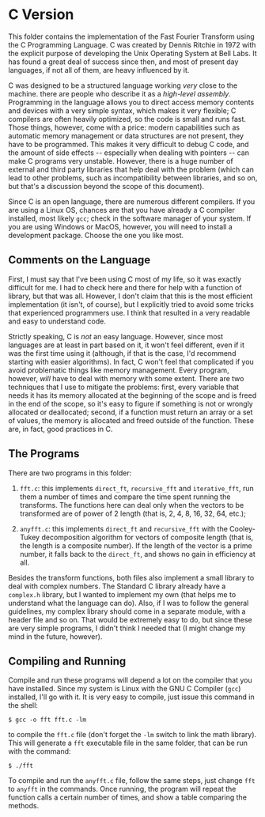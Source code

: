 # C Version

This folder contains the implementation of the Fast Fourier Transform using the C Programming Language. C was created by Dennis Ritchie in 1972 with the explicit purpose of developing the Unix Operating System at Bell Labs. It has found a great deal of success since then, and most of present day languages, if not all of them, are heavy influenced by it.

C was designed to be a structured language working *very* close to the machine. there are people who describe it as a *high-level assembly*. Programming in the language allows you to direct access memory contents and devices with a very simple syntax, which makes it very flexible; C compilers are often heavily optimized, so the code is small and runs fast. Those things, however, come with a price: modern capabilities such as automatic memory management or data structures are not present, they have to be programmed. This makes it very difficult to debug C code, and the amount of side effects -- especially when dealing with pointers -- can make C programs very unstable. However, there is a huge number of external and third party libraries that help deal with the problem (which can lead to other problems, such as incompatibility between libraries, and so on, but that's a discussion beyond the scope of this document).

Since C is an open language, there are numerous different compilers. If you are using a Linux OS, chances are that you have already a C compiler installed, most likely `gcc`; check in the software manager of your system. If you are using Windows or MacOS, however, you will need to install a development package. Choose the one you like most.


## Comments on the Language

First, I must say that I've been using C most of my life, so it was exactly difficult for me. I had to check here and there for help with a function of library, but that was all. However, I don't claim that this is the most efficient implementation (it isn't, of course), but I explicitly tried to avoid some tricks that experienced programmers use. I think that resulted in a very readable and easy to understand code.

Strictly speaking, C is *not* an easy language. However, since most languages are at least in part based on it, it won't feel different, even if it was the first time using it (although, if that is the case, I'd recommend starting with easier algorithms). In fact, C won't feel that complicated if you avoid problematic things like memory management. Every program, however, *will* have to deal with memory with some extent. There are two techniques that I use to mitigate the problems: first, every variable that needs it has its memory allocated at the beginning of the scope and is freed in the end of the scope, so it's easy to figure if something is not or wrongly allocated or deallocated; second, if a function must return an array or a set of values, the memory is allocated and freed outside of the function. These are, in fact, good practices in C.


## The Programs

There are two programs in this folder:

1. `fft.c`: this implements `direct_ft`, `recursive_fft` and `iterative_fft`, run them a number of times and compare the time spent running the transforms. The functions here can deal only when the vectors to be transformed are of power of 2 length (that is, 2, 4, 8, 16, 32, 64, etc.);

2. `anyfft.c`: this implements `direct_ft` and `recursive_fft` with the Cooley-Tukey decomposition algorithm for vectors of composite length (that is, the length is a composite number). If the length of the vector is a prime number, it falls back to the `direct_ft`, and shows no gain in efficiency at all.

Besides the transform functions, both files also implement a small library to deal with complex numbers. The Standard C library already have a `complex.h` library, but I wanted to implement my own (that helps me to understand what the language can do). Also, if I was to follow the general guidelines, my complex library should come in a separate module, with a header file and so on. That would be extremely easy to do, but since these are very simple programs, I didn't think I needed that (I might change my mind in the future, however).


## Compiling and Running

Compile and run these programs will depend a lot on the compiler that you have installed. Since my system is Linux with the GNU C Compiler (`gcc`) installed, I'll go with it. It is very easy to compile, just issue this command in the shell:

```
$ gcc -o fft fft.c -lm
```

to compile the `fft.c` file (don't forget the `-lm` switch to link the math library). This will generate a `fft` executable file in the same folder, that can be run with the command:

```
$ ./fft
```

To compile and run the `anyfft.c` file, follow the same steps, just change `fft` to `anyfft` in the commands. Once running, the program will repeat the function calls a certain number of times, and show a table comparing the methods.
